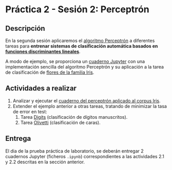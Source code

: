 # Práctica 2 - Sesión 2: Perceptrón

## Descripción

En la segunda sesión aplicaremos el [algoritmo Perceptrón](../../Teo/T3:%20Aprendizaje%20Supervisado:%20regresión%20logística/T3.2a%20Algoritmo%20Perceptrón.ipynb) a diferentes tareas para **entrenar sistemas de clasificación automática basados en [funciones discriminantes lineales](../../Teo/T3:%20Aprendizaje%20Supervisado:%20regresión%20logística/T3.1a%20Funciones%20discriminantes.ipynb)**.

A modo de ejemplo, se proporciona un [cuaderno Jupyter](./01_iris.ipynb) con una implementación sencilla del algoritmo Perceptrón y su
aplicación a la tarea de clasificación de [flores de la familia Iris](../P2.S1%20Entorno%20de%20trabajo%20+%20datasets/01_iris.ipynb).


## Actividades a realizar

1. Analizar y ejecutar el [cuaderno del perceptrón aplicado al corpus Iris](./01_iris.ipynb). 
2. Extender el ejemplo anterior a otras tareas, tratando de minimizar la tasa de error en test:
    1. Tarea [Digits](../P2.S1%20Entorno%20de%20trabajo%20+%20datasets/02_digits.ipynb) (clasificación de dígitos manuscritos).
    1. Tarea [Olivetti](../P2.S1%20Entorno%20de%20trabajo%20+%20datasets/03_olivetti.ipynb) (clasificación de caras).

## Entrega

El dia de la prueba práctica de laboratorio, se deberán entregar 2 cuadernos Jupyter (ficheros `.ipynb`) correspondientes a las actividades 2.1 y 2.2 descritas en la sección anterior. 